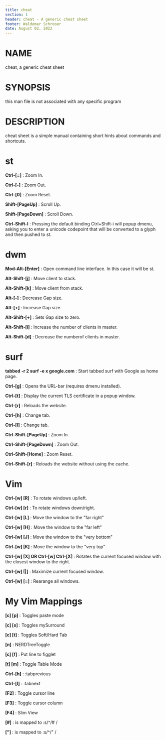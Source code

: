 ```yaml
---
title: cheat
section: 1
header: cheat - A generic cheat sheet
footer: Waldemar Schrooer
date: August 02, 2022
---
```


# NAME
cheat, a generic cheat sheet

# SYNOPSIS
this man file is not associated with any specific program

# DESCRIPTION
cheat sheet is a simple manual containing short hints about commands and shortcuts.

# st

**Ctrl-[=]**
: Zoom In.

**Ctrl-[-]**
: Zoom Out.

**Ctrl-[0]**
: Zoom Reset.

**Shift-[PageUp]**
: Scroll Up.

**Shift-[PageDown]**
: Scroll Down.

**Ctrl-Shift-I**
: Pressing  the  default  binding  Ctrl+Shift-i will popup dmenu, asking you to
enter a unicode codepoint that will be converted to a glyph and then pushed to
st.

# dwm

**Mod-Alt-[Enter]**
: Open command line interface. In this case it will be st.

**Alt-Shift-[j]**
: Move client to stack.

**Alt-Shift-[k]**
: Move client from stack.

**Alt-[-]**
: Decrease Gap size.

**Alt-[+]**
: Increase Gap size.

**Alt-Shift-[+]**
: Sets Gap size to zero.

**Alt-Shift-[i]**
: Increase the number of clients in master.

**Alt-Shift-[d]**
: Decrease the numberof clients in master.

# surf

**tabbed -r 2 surf -e x google.com**
: Start tabbed surf with Google as home page.

**Ctrl-[g]**
: Opens the URL-bar (requires dmenu installed).

**Ctrl-[t]**
: Display the current TLS certificate in a popup window.

**Ctrl-[r]**
: Reloads the website.

**Ctrl-[h]**
: Change tab.

**Ctrl-[l]**
: Change tab.

**Ctrl-Shift-[PageUp]**
: Zoom In.

**Ctrl-Shift-[PageDown]**
: Zoom Out.

**Ctrl-Shift-[Home]**
: Zoom Reset.

**Ctrl-Shift-[r]**
: Reloads the website without using the cache.

# Vim

**Ctrl-[w] [R]**
: To rotate windows up/left.

**Ctrl-[w] [r]**
: To rotate windows down/right.

**Ctrl-[w] [L]**
: Move the window to the "far right"

**Ctrl-[w] [H]**
: Move the window to the "far left"

**Ctrl-[w] [J]**
: Move the window to the "very bottom"

**Ctrl-[w] [K]**
: Move the window to the "very top"

**Ctrl-[w] [X] OR Ctrl-[w] Ctrl-[X]**
: Rotates the current focused window with the closest window to the right.

**Ctrl-[w] [|]**
: Maximize current focused window.

**Ctrl-[w] [=]**
: Rearange all windows.

# My Vim Mappings

**<leader> [c] [p]**
: Toggles paste mode

**<leader> [c] [s]**
: Toggles mySurround

**<leader> [c] [t]**
: Toggles Soft/Hard Tab

**<leader> [n]**
: NERDTreeToggle

**<leader> [c] [f]**
: Put line to figglet

**<leader> [t] [m]**
: Toggle Table Mode

**Ctrl-[h]**
: :tabprevious

**Ctrl-[l]**
: :tabnext

**[F2]**
: Toggle cursor line

**[F3]**
: Toggle cursor column

**[F4]**
: Slim View

**[#]**
: is mapped to :s/^/# /<CR>

**["]**
: is mapped to :s/^/" /<CR>
